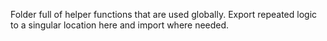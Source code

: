 Folder full of helper functions that are used globally. Export repeated logic to a singular location here and import where needed.
